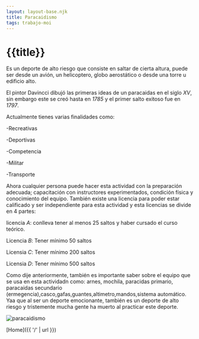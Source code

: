 ```yaml
---
layout: layout-base.njk
title: Paracaidismo
tags: trabajo-moi
---
```


# {{title}}
Es un deporte de alto riesgo que consiste en saltar de cierta altura, puede ser desde un avión, un helicoptero, globo aerostático o desde una torre u edificio alto.

El pintor Davincci dibujó las primeras ideas de un paracaidas en el siglo _XV_, sin embargo este se creó hasta en _1785_ y el primer salto exitoso fue en _1797_.

Actualmente tienes varias finalidades como:

-Recreativas

-Deportivas

-Competencia

-Militar

-Transporte

Ahora cualquier persona puede hacer esta actividad con la preparación adecuada; capacitación con instructores experimentados, condición física y conocimiento del equipo. También existe una licencia para poder estar calificado y ser independiente para esta actividad y esta licencias se divide en 4 partes:

licencia _A_: conlleva tener al menos 25 saltos y haber cursado el curso teórico.

Licencia _B_: Tener mínimo 50 saltos

Licensia _C_: Tener mínimo 200 saltos

Licensia _D_: Tener mínimo 500 saltos 

Como dije anteriormente, también es importante saber sobre el equipo que se usa en esta actividadn como: arnes, mochila, paracidas primario, paracaidas secundario (ermegencia),casco,gafas,guantes,altimetro,mandos,sistema automático. Yaa que al ser un deporte emocionante, también es un deporte de alto riesgo y tristemente mucha gente ha muerto al practicar este deporte.

![paracaidismo](https://tse3.mm.bing.net/th?id=OIP.DGPDPR6E2jhNv-VLqIMBWgHaDs&pid=Api&P=0&h=180)

[Home]({{ '/' | url }})
